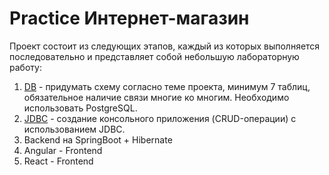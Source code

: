 # Practice Интернет-магазин

Проект состоит из следующих этапов, каждый из которых выполняется последовательно и представляет собой небольшую лабораторную работу:

1. [DB](https://github.com/Fursanov/Practice/tree/DB) - придумать схему согласно теме проекта, минимум 7 таблиц, обязательное наличие связи многие ко многим. Необходимо использовать PostgreSQL.
2. [JDBC](https://github.com/Fursanov/Practice/tree/JDBC) - создание консольного приложения (CRUD-операции) с использованием JDBC.
3. Backend на SpringBoot + Hibernate
4. Angular - Frontend
5. React - Frontend
